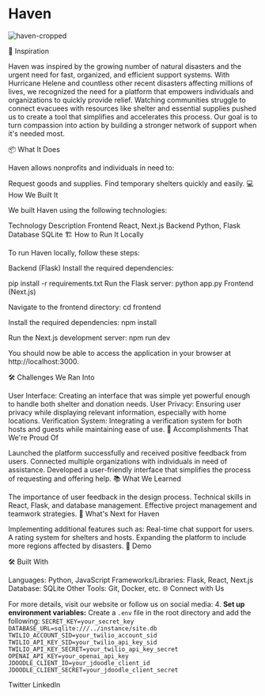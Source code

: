 # Haven
![haven-cropped](https://github.com/user-attachments/assets/667b1d57-4ab7-46eb-8086-b3ef630fd57a)

🌟 Inspiration

Haven was inspired by the growing number of natural disasters and the urgent need for fast, organized, and efficient support systems. With Hurricane Helene and countless other recent disasters affecting millions of lives, we recognized the need for a platform that empowers individuals and organizations to quickly provide relief. Watching communities struggle to connect evacuees with resources like shelter and essential supplies pushed us to create a tool that simplifies and accelerates this process. Our goal is to turn compassion into action by building a stronger network of support when it's needed most.

📦 What It Does

Haven allows nonprofits and individuals in need to:

Request goods and supplies.
Find temporary shelters quickly and easily.
💻 How We Built It

We built Haven using the following technologies:

Technology	Description
Frontend	React, Next.js
Backend	Python, Flask
Database	SQLite
🏗️ How to Run It Locally

To run Haven locally, follow these steps:

Backend (Flask)
Install the required dependencies:

pip install -r requirements.txt
Run the Flask server:
python app.py
Frontend (Next.js)

Navigate to the frontend directory:
cd frontend

Install the required dependencies:
npm install

Run the Next.js development server:
npm run dev

You should now be able to access the application in your browser at http://localhost:3000.

🛠️ Challenges We Ran Into

User Interface: Creating an interface that was simple yet powerful enough to handle both shelter and donation needs.
User Privacy: Ensuring user privacy while displaying relevant information, especially with home locations.
Verification System: Integrating a verification system for both hosts and guests while maintaining ease of use.
🎉 Accomplishments That We're Proud Of

Launched the platform successfully and received positive feedback from users.
Connected multiple organizations with individuals in need of assistance.
Developed a user-friendly interface that simplifies the process of requesting and offering help.
📚 What We Learned

The importance of user feedback in the design process.
Technical skills in React, Flask, and database management.
Effective project management and teamwork strategies.
🔮 What's Next for Haven

Implementing additional features such as:
Real-time chat support for users.
A rating system for shelters and hosts.
Expanding the platform to include more regions affected by disasters.
📸 Demo

🛠️ Built With

Languages: Python, JavaScript
Frameworks/Libraries: Flask, React, Next.js
Database: SQLite
Other Tools: Git, Docker, etc.
🌐 Connect with Us

For more details, visit our website or follow us on social media:
4. **Set up environment variables:**
   Create a `.env` file in the root directory and add the following:
    ```
    SECRET_KEY=your_secret_key
    DATABASE_URL=sqlite:///../instance/site.db
    TWILIO_ACCOUNT_SID=your_twilio_account_sid
    TWILIO_API_KEY_SID=your_twilio_api_key_sid
    TWILIO_API_KEY_SECRET=your_twilio_api_key_secret
    OPENAI_API_KEY=your_openai_api_key
    JDOODLE_CLIENT_ID=your_jdoodle_client_id
    JDOODLE_CLIENT_SECRET=your_jdoodle_client_secret
    ```
    
Twitter
LinkedIn
